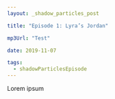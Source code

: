 ```yaml
---
layout: _shadow_particles_post

title: "Episode 1: Lyra’s Jordan"

mp3Url: "Test"

date: 2019-11-07

tags:
  - shadowParticlesEpisode
---
```


Lorem ipsum
